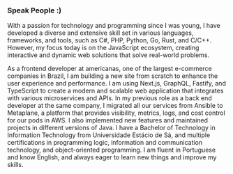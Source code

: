 ### Speak People :)

With a passion for technology and programming since I was young, I have developed a diverse and extensive skill set in various languages, frameworks, and tools, such as C#, PHP, Python, Go, Rust, and C/C++. However, my focus today is on the JavaScript ecosystem, creating interactive and dynamic web solutions that solve real-world problems.

As a frontend developer at americanas, one of the largest e-commerce companies in Brazil, I am building a new site from scratch to enhance the user experience and performance. I am using Next.js, GraphQL, Fastify, and TypeScript to create a modern and scalable web application that integrates with various microservices and APIs. In my previous role as a back end developer at the same company, I migrated all our services from Ansible to Metaplane, a platform that provides visibility, metrics, logs, and cost control for our pods in AWS. I also implemented new features and maintained projects in different versions of Java. I have a Bachelor of Technology in Information Technology from Universidade Estácio de Sá, and multiple certifications in programming logic, information and communication technology, and object-oriented programming. I am fluent in Portuguese and know English, and always eager to learn new things and improve my skills.
